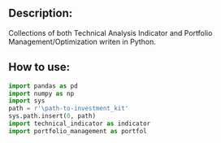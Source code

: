 <h2> Description: </h2>

Collections of both Technical Analysis Indicator and Portfolio Management/Optimization writen in Python.


<h2> How to use: </h2>

```python
import pandas as pd
import numpy as np
import sys
path = r'\path-to-investment_kit'
sys.path.insert(0, path)
import technical_indicator as indicator
import portfolio_management as portfol


```
